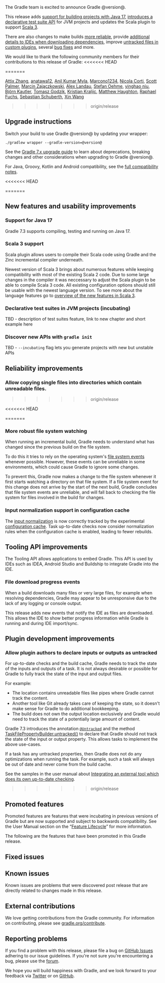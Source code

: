The Gradle team is excited to announce Gradle @version@.

This release adds [support for building projects with Java 17](#java17), [introduces a declarative test suite API](#test-suites) for JVM projects and updates the Scala plugin to support [Scala 3](#scala).

There are also changes to make builds [more reliable](#reliability), provide [additional details to IDEs when downloading dependencies](#tooling-api), improve [untracked files in custom plugins](#untracked), several [bug fixes](#fixed-issues) and more.

We would like to thank the following community members for their contributions to this release of Gradle:
<<<<<<< HEAD
<!-- 
Include only their name, impactful features should be called out separately below.
 [Some person](https://github.com/some-person)
-->
=======

[Attix Zhang](https://github.com/attix-zhang),
[anatawa12](https://github.com/anatawa12),
[Anil Kumar Myla](https://github.com/anilkumarmyla),
[Marcono1234](https://github.com/Marcono1234),
[Nicola Corti](https://github.com/cortinico),
[Scott Palmer](https://github.com/swpalmer),
[Marcin Zajączkowski](https://github.com/szpak),
[Alex Landau](https://github.com/AlexLandau),
[Stefan Oehme](https://github.com/oehme),
[yinghao niu](https://github.com/towith),
[Björn Kautler](https://github.com/Vampire),
[Tomasz Godzik](https://github.com/tgodzik),
[Kristian Kraljic](https://github.com/kristian),
[Matthew Haughton](https://github.com/3flex),
[Raphael Fuchs](https://github.com/REPLicated),
[Sebastian Schuberth](https://github.com/sschuberth),
[Xin Wang](https://github.com/scaventz)

>>>>>>> origin/release

## Upgrade instructions

Switch your build to use Gradle @version@ by updating your wrapper:

`./gradlew wrapper --gradle-version=@version@`

See the [Gradle 7.x upgrade guide](userguide/upgrading_version_7.html#changes_@baseVersion@) to learn about deprecations, breaking changes and other considerations when upgrading to Gradle @version@. 

For Java, Groovy, Kotlin and Android compatibility, see the [full compatibility notes](userguide/compatibility.html).

<<<<<<< HEAD
<!-- Do not add breaking changes or deprecations here! Add them to the upgrade guide instead. --> 

<!-- 

================== TEMPLATE ==============================

<a name="FILL-IN-KEY-AREA"></a>
### FILL-IN-KEY-AREA improvements

<<<FILL IN CONTEXT FOR KEY AREA>>>
Example:
> The [configuration cache](userguide/configuration_cache.html) improves build performance by caching the result of
> the configuration phase. Using the configuration cache, Gradle can skip the configuration phase entirely when
> nothing that affects the build configuration has changed.

#### FILL-IN-FEATURE
> HIGHLIGHT the usecase or existing problem the feature solves
> EXPLAIN how the new release addresses that problem or use case
> PROVIDE a screenshot or snippet illustrating the new feature, if applicable
> LINK to the full documentation for more details 

================== END TEMPLATE ==========================


==========================================================
ADD RELEASE FEATURES BELOW
vvvvvvvvvvvvvvvvvvvvvvvvvvvvvvvvvvvvvvvvvvvvvvvvvvvvvvvvvv -->
=======
## New features and usability improvements

<a name="java17"></a>
### Support for Java 17

Gradle 7.3 supports compiling, testing and running on Java 17.

<a name="scala"></a>
### Scala 3 support

Scala plugin allows users to compile their Scala code using Gradle and the Zinc incremental compiler underneath.

Newest version of Scala 3 brings about numerous features while keeping compatibility with most of the existing
Scala 2 code. Due to some large changes in the compiler it was neccessary to adjust the Scala plugin
to be able to compile Scala 3 code. All existing configuration options should still be usable with the newest
language version. To see more about the language features go to
[overview of the new features in Scala 3](https://docs.scala-lang.org/scala3/new-in-scala3.html).

<a name="test-suites"></a>
### Declarative test suites in JVM projects (incubating)

TBD - description of test suites feature, link to new chapter and short example here

### Discover new APIs with `gradle init`

TBD - `--incubating` flag lets you generate projects with new but unstable APIs

<a name="reliability"></a>
## Reliability improvements

### Allow copying single files into directories which contain unreadable files.
>>>>>>> origin/release



<<<<<<< HEAD
<!-- ^^^^^^^^^^^^^^^^^^^^^^^^^^^^^^^^^^^^^^^^^^^^^^^^^^^^^
ADD RELEASE FEATURES ABOVE
==========================================================

-->
=======
### More robust file system watching

When running an incremental build, Gradle needs to understand what has changed since the previous build on the file system.

To do this it tries to rely on the operating system's [file system events](userguide/gradle_daemon.html#sec:daemon_watch_fs) whenever possible.
However, these events can be unreliable in some environments, which could cause Gradle to ignore some changes.

To prevent this, Gradle now makes a change to the file system whenever it first starts watching a directory on that file system.
If a file system event for this change does not arrive by the start of the next build, Gradle concludes that file system events are unreliable, and will fall back to checking the file system for files involved in the build for changes.  

### Input normalization support in configuration cache

The [input normalization](userguide/more_about_tasks.html#sec:configure_input_normalization) is now correctly tracked by the experimental [configuration cache](userguide/configuration_cache.html). Task up-to-date checks now consider normalization rules when the configuration cache is enabled, leading to fewer rebuilds.

<a name="tooling-api"></a>
## Tooling API improvements

The Tooling API allows applications to embed Gradle. This API is used by IDEs such as IDEA, Android Studio
and Buildship to integrate Gradle into the IDE.

### File download progress events

When a build downloads many files or very large files, for example when resolving dependencies, Gradle may appear to be unresponsive due to the lack of any logging or console output. 

This release adds new events that notify the IDE as files are downloaded. This allows the IDE to show better progress information while Gradle is running and during IDE import/sync.

## Plugin development improvements

<a name="untracked"></a>
### Allow plugin authors to declare inputs or outputs as untracked

For up-to-date checks and the build cache, Gradle needs to track the state of the inputs and outputs of a task. It is not always desirable or possible for Gradle to fully track the state of the input and output files.

For example:
- The location contains unreadable files like pipes where Gradle cannot track the content.
- Another tool like Git already takes care of keeping the state, so it doesn't make sense for Gradle to do additional bookkeeping.
- The build does not own the output location exclusively and Gradle would need to track the state of a potentially large amount of content.

Gradle 7.3 introduces the annotation [`@Untracked`](javadoc/org/gradle/api/tasks/Untracked.html) and the method [TaskFilePropertyBuilder.untracked()](javadoc/org/gradle/api/tasks/TaskFilePropertyBuilder.html##untracked--) to declare that Gradle should not track the state of the input or output property.
This allows tasks to implement the above use-cases.

If a task has any untracked properties, then Gradle does not do any optimizations when running the task. 
For example, such a task will always be out of date and never come from the build cache.

See the samples in the user manual about [Integrating an external tool which does its own up-to-date checking](userguide/more_about_tasks.html#sec:untracked_external_tool).
>>>>>>> origin/release

## Promoted features
Promoted features are features that were incubating in previous versions of Gradle but are now supported and subject to backwards compatibility.
See the User Manual section on the “[Feature Lifecycle](userguide/feature_lifecycle.html)” for more information.

The following are the features that have been promoted in this Gradle release.

<!--
### Example promoted
-->

## Fixed issues

## Known issues

Known issues are problems that were discovered post release that are directly related to changes made in this release.

## External contributions

We love getting contributions from the Gradle community. For information on contributing, please see [gradle.org/contribute](https://gradle.org/contribute).

## Reporting problems

If you find a problem with this release, please file a bug on [GitHub Issues](https://github.com/gradle/gradle/issues) adhering to our issue guidelines. 
If you're not sure you're encountering a bug, please use the [forum](https://discuss.gradle.org/c/help-discuss).

We hope you will build happiness with Gradle, and we look forward to your feedback via [Twitter](https://twitter.com/gradle) or on [GitHub](https://github.com/gradle).
